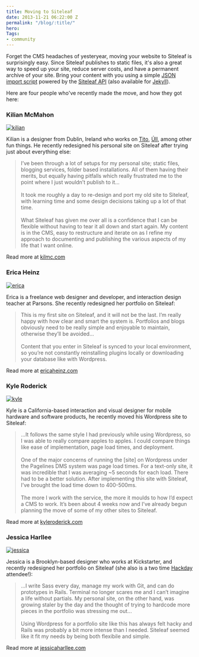 ```yaml
---
title: Moving to Siteleaf
date: 2013-11-21 06:22:00 Z
permalink: "/blog/:title/"
hero: 
Tags:
- community
---
```


Forget the CMS headaches of yesteryear, moving your website to Siteleaf is surprisingly easy. Since Siteleaf publishes to static files, it's also a great way to speed up your site, reduce server costs, and have a permanent archive of your site. Bring your content with you using a simple [JSON import script](https://gist.github.com/sskylar/5824224) powered by the [Siteleaf API](https://github.com/siteleaf/siteleaf-api) (also available for [Jekyll](https://gist.github.com/sskylar/5834451)).

Here are four people who've recently made the move, and how they got here:


### Kilian McMahon

[![kilian](/uploads/killian.jpg)](http://kilmc.com)




Kilian is a designer from Dublin, Ireland who works on <a href="http://tito.io">Tito</a>, <a href="http://ull.ie">Úll</a>, among other fun things. He recently redesigned his personal site on Siteleaf after trying just about everything else:

> I’ve been through a lot of setups for my personal site; static files, blogging services, folder based installations. All of them having their merits, but equally having pitfalls which really frustrated me to the point where I just wouldn’t publish to it...<br><br>It took me roughly a day to re-design and port my old site to Siteleaf, with learning time and some design decisions taking up a lot of that time.<br><br>What Siteleaf has given me over all is a confidence that I can be flexible without having to tear it all down and start again. My content is in the CMS, easy to restructure and iterate on as I refine my approach to documenting and publishing the various aspects of my life that I want online.

Read more at [kilmc.com](http://kilmc.com/writing/site-redesign/)


### Erica Heinz

[![erica](/uploads/erica.jpg)](http://www.ericaheinz.com)

Erica is a freelance web designer and developer, and interaction design teacher at Parsons. She recently redesigned her portfolio on Siteleaf:

> This is my first site on Siteleaf, and it will not be the last. I’m really happy with how clear and smart the system is. Portfolios and blogs obviously need to be really simple and enjoyable to maintain, otherwise they’ll be avoided...<br><br>Content that you enter in Siteleaf is synced to your local environment, so you’re not constantly reinstalling plugins locally or downloading your database like with Wordpress.

Read more at [ericaheinz.com](http://www.ericaheinz.com/notes/new-site-new-work)


### Kyle Roderick

[![kyle](/uploads/kyle.jpg)](http://kyleroderick.com)

Kyle is a California-based interaction and visual designer for mobile hardware and software products, he recently moved his Wordpress site to Siteleaf:

> ...It follows the same style I had previously while using Wordpress, so I was able to really compare apples to apples. I could compare things like ease of implementation, page load times, and deployment.<br><br>One of the major concerns of running the [site] on Wordpress under the Pagelines DMS system was page load times. For a text-only site, it was incredible that I was averaging ~5 seconds for each load. There had to be a better solution. After implementing this site with Siteleaf, I’ve brought the load time down to 400-500ms.<br><br>The more I work with the service, the more it moulds to how I’d expect a CMS to work. It’s been about 4 weeks now and I’ve already begun planning the move of some of my other sites to Siteleaf.

Read more at [kyleroderick.com](http://kyleroderick.com/blog/the-move-to-siteleaf/)


### Jessica Harllee

[![jessica](/uploads/jessica.jpg)](http://jessicaharllee.com)

Jessica is a Brooklyn-based designer who works at Kickstarter, and recently redesigned her portfolio on Siteleaf (she also is a two time [Hackday](/blog/hackday) attendee!):

> ...I write Sass every day, manage my work with Git, and can do prototypes in Rails. Terminal no longer scares me and I can’t imagine a life without partials. My personal site, on the other hand, was growing staler by the day and the thought of trying to hardcode more pieces in the portfolio was stressing me out...<br><br>Using Wordpress for a portfolio site like this has always felt hacky and Rails was probably a bit more intense than I needed. Siteleaf seemed like it fit my needs by being both flexibile and simple.

Read more at [jessicaharllee.com](http://jessicaharllee.com/notes/a-redesign-with-siteleaf/)
